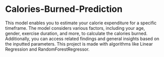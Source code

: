 # Calories-Burned-Prediction
This model enables you to estimate your calorie expenditure for a specific timeframe. The model considers various factors, including your age, gender, exercise duration, and more, to calculate the calories burned. Additionally, you can access related findings and general insights based on the inputted parameters. This project is made with algorithms like Linear Regression and RandomForestRegressor.
